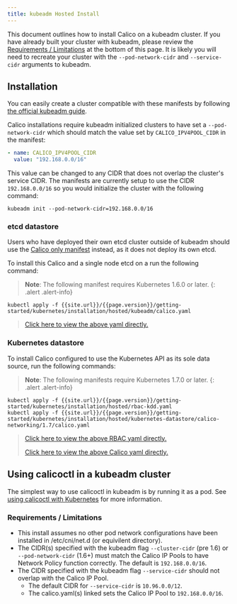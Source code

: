 ```yaml
---
title: kubeadm Hosted Install
---
```


This document outlines how to install Calico on a kubeadm cluster.
If you have already built your cluster with kubeadm, please review the
[Requirements / Limitations](#requirements--limitations) at the bottom of
this page. It is likely you will need to recreate your cluster with the
`--pod-network-cidr` and `--service-cidr` arguments to kubeadm.

## Installation

You can easily create a cluster compatible with these manifests by following [the official kubeadm guide](http://kubernetes.io/docs/getting-started-guides/kubeadm/).

Calico installations require kubeadm initialized clusters to have set a `--pod-network-cidr`
which should match the value set by `CALICO_IPV4POOL_CIDR` in the manifest:

```yaml
- name: CALICO_IPV4POOL_CIDR
  value: "192.168.0.0/16"
```

This value can be changed to any CIDR that does not overlap the cluster's service CIDR.
The manifests are currently setup to use the CIDR `192.168.0.0/16` so you would initialize
the cluster with the following command:

```shell
kubeadm init --pod-network-cidr=192.168.0.0/16
```

### etcd datastore

Users who have deployed their own etcd cluster outside of kubeadm should
use the [Calico only manifest](../hosted) instead, as it does not deploy its
own etcd.

To install this Calico and a single node etcd on a run the following command:

> **Note**: The following manifest requires Kubernetes 1.6.0 or later.
{: .alert .alert-info}

```shell
kubectl apply -f {{site.url}}/{{page.version}}/getting-started/kubernetes/installation/hosted/kubeadm/calico.yaml
```

>[Click here to view the above yaml directly.](calico.yaml)

### Kubernetes datastore

To install Calico configured to use the Kubernetes API as its sole data source, run the following commands:

> **Note**: The following manifests require Kubernetes 1.7.0 or later.
{: .alert .alert-info}

```shell
kubectl apply -f {{site.url}}/{{page.version}}/getting-started/kubernetes/installation/hosted/rbac-kdd.yaml
kubectl apply -f {{site.url}}/{{page.version}}/getting-started/kubernetes/installation/hosted/kubernetes-datastore/calico-networking/1.7/calico.yaml
```

>[Click here to view the above RBAC yaml directly.](../rbac-kdd.yaml)
>
>[Click here to view the above Calico yaml directly.](../kubernetes-datastore/calico-networking/1.7/calico.yaml)

## Using calicoctl in a kubeadm cluster

The simplest way to use calicoctl in kubeadm is by running it as a pod.
See [using calicoctl with Kubernetes](../../../tutorials/using-calicoctl#b-running-calicoctl-as-a-kubernetes-pod) for more information.

### Requirements / Limitations

* This install assumes no other pod network configurations have been installed
  in /etc/cni/net.d (or equivilent directory).
* The CIDR(s) specified with the kubeadm flag `--cluster-cidr` (pre 1.6) or
  `--pod-network-cidr` (1.6+) must match the Calico IP Pools to have Network
  Policy function correctly. The default is `192.168.0.0/16`.
* The CIDR specified with the kubeadm flag `--service-cidr` should not overlap with the Calico IP Pool.
  * The default CIDR for `--service-cidr` is `10.96.0.0/12`.
  * The calico.yaml(s) linked sets the Calico IP Pool to `192.168.0.0/16`.
